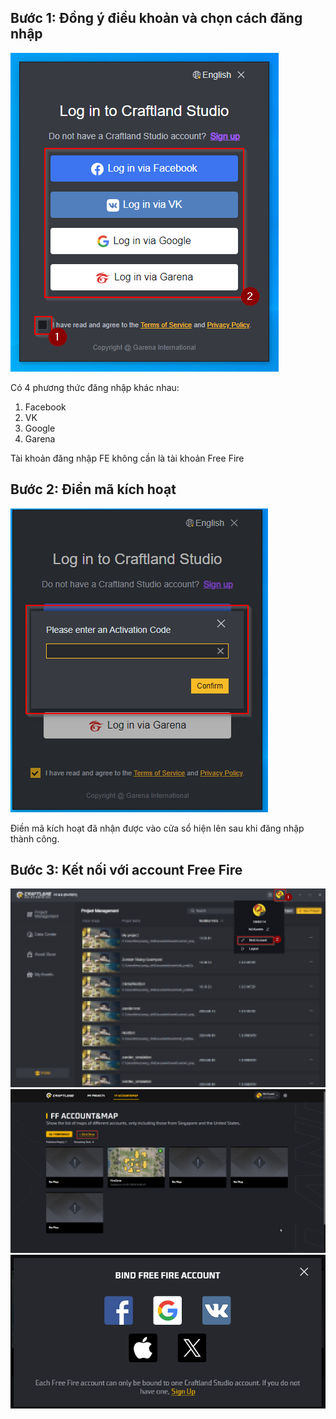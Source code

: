 ## Bước 1: Đồng ý điều khoản và chọn cách đăng nhập
![Cách đăng nhập](./img/1.png)

Có 4 phương thức đăng nhập khác nhau:  
1. Facebook
2. VK
3. Google
4. Garena

Tài khoản đăng nhập FE không cần là tài khoản Free Fire

## Bước 2: Điền mã kích hoạt
![Fill in Activation Code](./img/3.png)

Điền mã kích hoạt đã nhận được vào cửa sổ hiện lên sau khi đăng nhập thành công.

## Bước 3: Kết nối với account Free Fire
![Bind with Free Fire Account](./img/5.png)
![Access website](./img/6-1.png)
![Bind Accoung on website](./img/6-2.png)